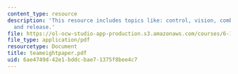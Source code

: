 ```yaml
---
content_type: resource
description: 'This resource includes topics like: control, vision, combine, and storage
  and release.'
file: https://ol-ocw-studio-app-production.s3.amazonaws.com/courses/6-186-mobile-autonomous-systems-laboratory-january-iap-2005/6ae4749d42e1bddcbae71375f8bee4c7_teameightpaper.pdf
file_type: application/pdf
resourcetype: Document
title: teameightpaper.pdf
uid: 6ae4749d-42e1-bddc-bae7-1375f8bee4c7
---
```

